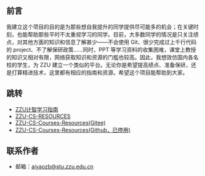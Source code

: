 ## 前言

我建立这个项目的目的是为那些想自我提升的同学提供尽可能多的机会；在关键时刻，也能帮助那些平时不太重视学习的同学。目前，大多数同学的情况是只关注绩点，对其他方面的知识和信息了解甚少——不会使用 Git、很少完成过上千行代码的 project、不了解保研政策……同时，PPT 等学习资料的收集困难，课堂上教授的知识又相对有限，网络获取知识和资源的门槛也较高。因此，我想效仿国内各名校的学生，为 ZZU 建立一个类似的平台。无论你是希望提高绩点、准备保研，还是打算精进技术，这里都有相应的指南和资源。希望这个项目能帮助到大家。

## 跳转

- [ZZU计智学习指南](https://yzbaaa.github.io/ZZU-CS-RESOURCES/)
- [ZZU-CS-RESOURCES](https://github.com/yzbaaa/ZZU-CS-RESOURCES)
- [ZZU-CS-Courses-Resources(Gitee)](https://gitee.com/clare371/zzu-cs-courses-resources)
- [ZZU-CS-Courses-Resources(Github，已停用)](https://github.com/yzbaaa/ZZU-CS-Courses-Resources)

## 联系作者

- 邮箱：aiyaozb@stu.zzu.edu.cn



